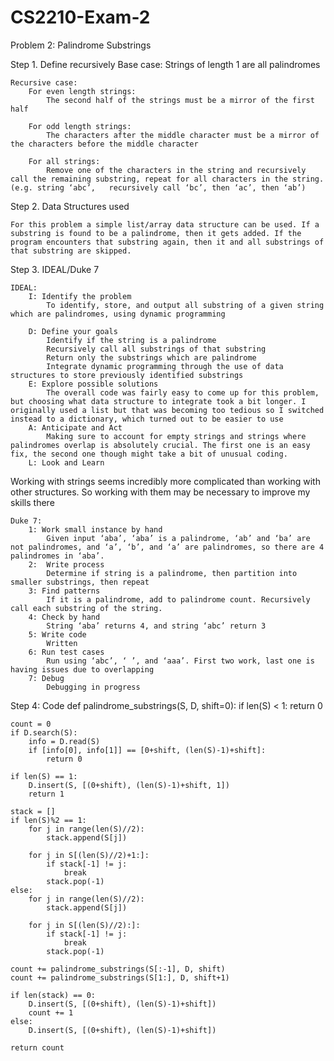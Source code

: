 # CS2210-Exam-2
Problem 2: Palindrome Substrings

Step 1. Define recursively
	Base case:
		Strings of length 1 are all palindromes

	Recursive case:
		For even length strings:
			The second half of the strings must be a mirror of the first half

		For odd length strings:
			The characters after the middle character must be a mirror of the characters before the middle character

		For all strings:
			Remove one of the characters in the string and recursively call the remaining substring, repeat for all characters in the string. (e.g. string ‘abc’, 	recursively call ‘bc’, then ‘ac’, then ‘ab’)

Step 2. Data Structures used

	For this problem a simple list/array data structure can be used. If a substring is found to be a palindrome, then it gets added. If the program encounters that substring again, then it and all substrings of that substring are skipped.

Step 3. IDEAL/Duke 7
	
	IDEAL:
		I: Identify the problem
			To identify, store, and output all substring of a given string which are palindromes, using dynamic programming 

		D: Define your goals
			Identify if the string is a palindrome
			Recursively call all substrings of that substring
			Return only the substrings which are palindrome
			Integrate dynamic programming through the use of data structures to store previously identified substrings
		E: Explore possible solutions
			The overall code was fairly easy to come up for this problem, but choosing what data structure to integrate took a bit longer. I originally used a list but that was becoming too tedious so I switched instead to a dictionary, which turned out to be easier to use
		A: Anticipate and Act
			Making sure to account for empty strings and strings where palindromes overlap is absolutely crucial. The first one is an easy fix, the second one though might take a bit of unusual coding.
		L: Look and Learn
Working with strings seems incredibly more complicated than working with other structures. So working with them may be necessary to improve my skills there
		
	Duke 7:
		1: Work small instance by hand
			Given input ‘aba’, ‘aba’ is a palindrome, ‘ab’ and ‘ba’ are not palindromes, and ‘a’, ‘b’, and ‘a’ are palindromes, so there are 4 palindromes in ‘aba’.
		2:  Write process
			Determine if string is a palindrome, then partition into smaller substrings, then repeat
		3: Find patterns
			If it is a palindrome, add to palindrome count. Recursively call each substring of the string.
		4: Check by hand
			String ‘aba’ returns 4, and string ‘abc’ return 3
		5: Write code
			Written
		6: Run test cases
			Run using ‘abc’, ‘ ’, and ‘aaa’. First two work, last one is having issues due to overlapping
		7: Debug
			Debugging in progress

Step 4: Code
def palindrome_substrings(S, D, shift=0):
    if len(S) < 1:
        return 0
    
    count = 0
    if D.search(S):
        info = D.read(S)
        if [info[0], info[1]] == [0+shift, (len(S)-1)+shift]:
            return 0
    
    if len(S) == 1:
        D.insert(S, [(0+shift), (len(S)-1)+shift, 1])
        return 1
    
    stack = []
    if len(S)%2 == 1:
        for j in range(len(S)//2):
            stack.append(S[j])
        
        for j in S[(len(S)//2)+1:]:
            if stack[-1] != j:
                break
            stack.pop(-1)
    else:
        for j in range(len(S)//2):
            stack.append(S[j])
        
        for j in S[(len(S)//2):]:
            if stack[-1] != j:
                break
            stack.pop(-1)
    
    count += palindrome_substrings(S[:-1], D, shift)
    count += palindrome_substrings(S[1:], D, shift+1)
    
    if len(stack) == 0:
        D.insert(S, [(0+shift), (len(S)-1)+shift])
        count += 1
    else:
        D.insert(S, [(0+shift), (len(S)-1)+shift])
        
    return count
